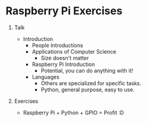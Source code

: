 # Raspberry Pi Exercises

1. Talk

   - Introduction
     - People Introductions
     - Applications of Computer Science
       - Size doesn't matter
     - Raspberry Pi Introduction
       - Potential, you can do anything with it!
     - Languages
       - Others are specialized for specific tasks.
       - Python, general purpose, easy to use.

2. Exercises
   - Raspberry Pi + Python + GPIO = Profit :D
